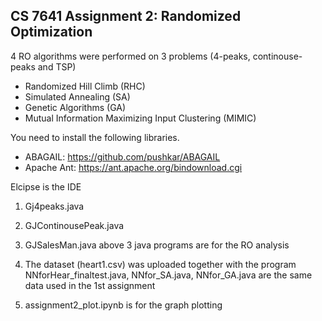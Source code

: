 ## CS 7641 Assignment 2: Randomized Optimization
4 RO algorithms were performed on 3 problems (4-peaks, continouse-peaks and TSP)
- Randomized Hill Climb (RHC)
- Simulated Annealing (SA)
- Genetic Algorithms (GA)
- Mutual Information Maximizing Input Clustering (MIMIC)

You need to install the following libraries.
- ABAGAIL: https://github.com/pushkar/ABAGAIL
- Apache Ant: https://ant.apache.org/bindownload.cgi

Elcipse is the IDE

1. Gj4peaks.java
2. GJContinousePeak.java
3. GJSalesMan.java
   above 3 java programs are for the RO analysis
   
4. The dataset (heart1.csv) was uploaded together with the program
   NNforHear_finaltest.java,   NNfor_SA.java, NNfor_GA.java are the same data used in the 1st assignment
      
5. assignment2_plot.ipynb is for the graph plotting 



